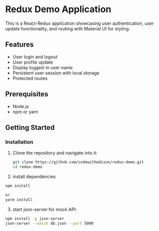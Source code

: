 # Redux Demo Application

This is a React-Redux application showcasing user authentication, user update functionality, and routing with Material UI for styling.

## Features

- User login and logout
- User profile update
- Display logged-in user name
- Persistent user session with local storage
- Protected routes

## Prerequisites

- Node.js
- npm or yarn

## Getting Started

### Installation

1. Clone the repository and navigate into it:

   ```sh
   git clone https://github.com/codewithedison/redux-demo.git
   cd redux-demo
   

2. install dependencies
```sh
npm install

or 
yarm install

```
3. start json-server for mock API:


```sh
npm install -g json-server
json-server --watch db.json --port 5000

